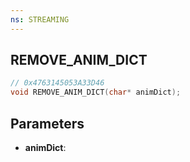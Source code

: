 ```yaml
---
ns: STREAMING
---
```

## REMOVE_ANIM_DICT

```c
// 0x4763145053A33D46
void REMOVE_ANIM_DICT(char* animDict);
```

## Parameters
* **animDict**:
